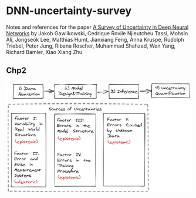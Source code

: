 # DNN-uncertainty-survey
Notes and references for the paper [A Survey of Uncertainty in Deep Neural Networks](https://arxiv.org/abs/2107.03342)
by Jakob Gawlikowski, Cedrique Rovile Njieutcheu Tassi, Mohsin Ali, Jongseok Lee, Matthias Humt, Jianxiang Feng, Anna Kruspe, Rudolph Triebel, Peter Jung, Ribana Roscher, Muhammad Shahzad, Wen Yang, Richard Bamler, Xiao Xiang Zhu

## Chp2

![image_1641784666747_0](assets\image_1641784666747_0.png)

